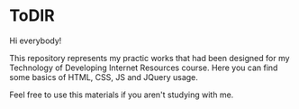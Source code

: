 # ToDIR

Hi everybody! 

This repository represents my practic works that had been designed for my 
Technology of Developing Internet Resources course.
Here you can find some basics of HTML, CSS, JS and JQuery usage.

Feel free to use this materials if you aren't studying with me.
